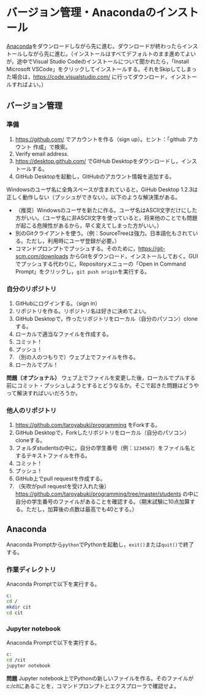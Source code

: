 # バージョン管理・Anacondaのインストール

[Anaconda](https://www.anaconda.com/download/)をダウンロードしながら先に進む。ダウンロードが終わったらインストールしながら先に進む。（インストールはすべてデフォルトのまま進めてよいが，途中でVisual Studio Codeのインストールについて聞かれたら，「Install Microsoft VSCode」をクリックしてインストールする。それをSkipしてしまった場合は，https://code.visualstudio.com/ に行ってダウンロード，インストールすればよい。）

## バージョン管理

### 準備

1. https://github.com/ でアカウントを作る（sign up）。ヒント：「github アカウント 作成」で検索。
1. Verify email address.
1. https://desktop.github.com/ でGitHub Desktopをダウンロードし，インストールする。
1. GitHub Desktopを起動し，GitHubのアカウント情報を追加する。

Windowsのユーザ名に全角スペースが含まれていると，GiHub Desktop 1.2.3は正しく動作しない（プッシュができない）。以下のような解決策がある。

* （推奨）Windowsのユーザを新たに作る。ユーザ名はASCII文字だけにした方がいい。（ユーザ名に非ASCII文字を使っていると，将来他のことでも問題が起こる危険性があるから，早く変えてしまった方がいい。）
* 別のGitクライアントを使う。（例：SourceTreeは強力。日本語化もされている。ただし，利用時にユーザ登録が必要。）
* コマンドプロンプトでプッシュする。そのために，https://git-scm.com/downloads からGitをダウンロード，インストールしておく。GUIでプッシュする代わりに，Repositoryメニューの「Open in Command Prompt」をクリックし，`git push origin`を実行する。

### 自分のリポジトリ

1. GitHubにログインする。（sign in）
1. リポジトリを作る。リポジトリ名は好きに決めてよい。
1. GitHub Desktopで，作ったリポジトリをローカル（自分のパソコン）cloneする。
1. ローカルで適当なファイルを作成する。
1. コミット！
1. プッシュ！
1. （別の人のつもりで）ウェブ上でファイルを作る。
1. ローカルでプル！

**問題（オプショナル）** ウェブ上でファイルを変更した後，ローカルでプルする前にコミット・プッシュしようとするとどうなるか。そこで起きた問題はどうやって解決すればいいだろうか。

### 他人のリポジトリ

1. https://github.com/taroyabuki/programming をForkする。
1. GitHub Desktopで，Forkしたリポジトリをローカル（自分のパソコン）cloneする。
1. フォルダstudentsの中に，自分の学生番号（例：`1234567`）をファイル名とするテキストファイルを作る。
1. コミット！
1. プッシュ！
1. GitHub上でpull requestを作成する。
1. （矢吹がpull requestを受け入れた後）https://github.com/taroyabuki/programming/tree/master/students の中に自分の学生番号のファイルがあることを確認する。（期末試験に10点加算する。ただし，加算後の点数は最高でも40とする。）

## Anaconda

Anaconda Promptから`python`でPythonを起動し，`exit()`または`quit()`で終了する。

### 作業ディレクトリ

Anaconda Promptで以下を実行する。

```bash
c:
cd /
mkdir cit
cd cit
```

### Jupyter notebook

Anaconda Promptで以下を実行する。

```bash
c:
cd /cit
jupyter notebook
```

**問題** Jupyter notebook上でPythonの新しいファイルを作る。そのファイルがc:/citにあることを，コマンドプロンプトとエクスプローラで確認せよ。

